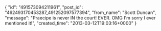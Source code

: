  {
   "id": "491573094211961",
   "post_id": "462493170453287_491252097577394",
   "from_name": "Scott Duncan",
   "message": "Praecipe is never IN the court! EVER. OMG I'm sorry I ever mentioned it!",
   "created_time": "2013-03-12T19:03:16+0000"
 }

